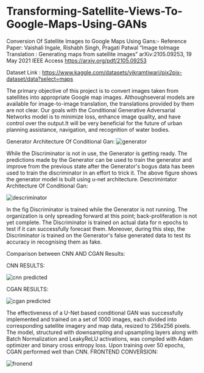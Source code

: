 # Transforming-Satellite-Views-To-Google-Maps-Using-GANs
Conversion Of Satellite Images to Google Maps Using Gans:-
Reference Paper: Vaishali Ingale, Rishabh Singh, Pragati Patwal “Image toImage Translation : Generating maps from satellite images” arXiv:2105.09253, 19 May 2021 IEEE Access https://arxiv.org/pdf/2105.09253

Dataset Link : https://www.kaggle.com/datasets/vikramtiwari/pix2pix-dataset/data?select=maps

The primary objective of this project is to convert images taken from satellites into appropriate Google map images. Althoughseveral models are available for image-to-image translation, the translations provided by them are not clear. Our goals with the Conditional Generative Adversarial Networks model is to minimize loss, enhance image quality, and have control over the output.It will be very beneficial for the future of urban planning assistance, navigation, and recognition of water bodies.

Generator Architecture Of Conditional Gan: ![generator](https://github.com/Prasuna10/Transforming-Satellite-Views-To-Google-Maps-Using-GANs/assets/96649154/d3e0f998-2703-4801-b6f2-c0f04fcd3dba) 

While the Discriminator is not in use, the Generator is getting ready. The predictions made by the Generator can be used to train the generator and improve from the previous state after the Generator's bogus data has been used to train the discriminator in an effort to trick it. The above figure shows the generator model is built using u-net architecture.
Descrimintator Architecture Of Conditional Gan: 

![descriminator](https://github.com/Prasuna10/Transforming-Satellite-Views-To-Google-Maps-Using-GANs/assets/96649154/197ce7e9-8819-4c6c-b183-31105358730f)

 In the fig Discriminator is trained while the Generator is not
 running. The organization is only spreading forward at this
 point; back-proliferation is not yet complete. The Discriminator
 is trained on actual data for n epochs to test if it can
 successfully forecast them. Moreover, during this step, the
 Discriminator is trained on the Generator's false generated data
 to test its accuracy in recognising them as fake.

Comparison between CNN AND CGAN Results:

CNN RESULTS:

![cnn predicted](https://github.com/Prasuna10/Transforming-Satellite-Views-To-Google-Maps-Using-GANs/assets/96649154/d19b35ae-9c3c-40b6-88d4-9a76eb8cf139)

CGAN RESULTS:

![cgan predicted](https://github.com/Prasuna10/Transforming-Satellite-Views-To-Google-Maps-Using-GANs/assets/96649154/568beda7-03fa-46bb-8de1-14fc0c04b6fa)

The effectiveness of a U-Net based conditional GAN was
 successfully implemented and trained on a set of 1000 images,
 each divided into corresponding satellite imagery and map
 data, resized to 256x256 pixels. The model, structured with
 downsampling and upsampling layers along with Batch
 Normalization and LeakyReLU activations, was compiled with
 Adam optimizer and binary cross entropy loss. Upon training
 over 50 epochs, CGAN performed well than CNN.
FRONTEND CONVERSION:

![fronend](https://github.com/Prasuna10/Transforming-Satellite-Views-To-Google-Maps-Using-GANs/assets/96649154/8e89399d-12d4-43b0-9f9d-2181b8e73ca7)
